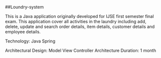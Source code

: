 ##Loundry-system

This is a Java application originally developed for IJSE first semester final exam. 
This application cover all activities in the laundry including add, delete, update and search order details, item details, customer details and employee details.

Technology: Java Spring

Architectural Design: Model View Controller Architecture
Duration: 1 month
